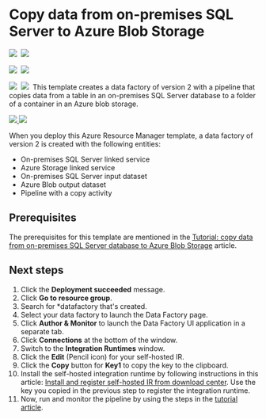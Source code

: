 # Copy data from on-premises SQL Server to Azure Blob Storage

<IMG SRC="https://azbotstorage.blob.core.windows.net/badges/101-data-factory-v2-onprem-sql-to-blob-copy/PublicLastTestDate.svg" />&nbsp;
<IMG SRC="https://azbotstorage.blob.core.windows.net/badges/101-data-factory-v2-onprem-sql-to-blob-copy/PublicDeployment.svg" />&nbsp;

<IMG SRC="https://azbotstorage.blob.core.windows.net/badges/101-data-factory-v2-onprem-sql-to-blob-copy/FairfaxLastTestDate.svg" />&nbsp;
<IMG SRC="https://azbotstorage.blob.core.windows.net/badges/101-data-factory-v2-onprem-sql-to-blob-copy/FairfaxDeployment.svg" />&nbsp;

<IMG SRC="https://azbotstorage.blob.core.windows.net/badges/101-data-factory-v2-onprem-sql-to-blob-copy/BestPracticeResult.svg" />&nbsp;
<IMG SRC="https://azbotstorage.blob.core.windows.net/badges/101-data-factory-v2-onprem-sql-to-blob-copy/CredScanResult.svg" />&nbsp;
This template creates a data factory of version 2 with a pipeline that copies data from a table in an on-premises SQL Server database to a folder of a container in an Azure blob storage.  

<a href="https://portal.azure.com/#create/Microsoft.Template/uri/https%3A%2F%2Fraw.githubusercontent.com%2FAzure%2Fazure-quickstart-templates%2Fmaster%2F101-data-factory-v2-blob-to-sql-copy%2Fazuredeploy.json" target="_blank">
    <img src="http://azuredeploy.net/deploybutton.png"/>
</a>
<a href="http://armviz.io/#/?load=https%3A%2F%2Fraw.githubusercontent.com%2FAzure%2Fazure-quickstart-templates%2Fmaster%2F101-data-factory-v2-blob-to-sql-copy" target="_blank">
    <img src="http://armviz.io/visualizebutton.png"/>
</a>

When you deploy this Azure Resource Manager template, a data factory of version 2 is created with the following entities: 

- On-premises SQL Server linked service
- Azure Storage linked service 
- On-premises SQL Server input dataset
- Azure Blob output dataset
- Pipeline with a copy activity

## Prerequisites
The prerequisites for this template are mentioned in the [Tutorial: copy data from on-premises SQL Server database to Azure Blob Storage](https://docs.microsoft.com/en-us/azure/data-factory/tutorial-hybrid-copy-portal#prerequisites) article.

## Next steps
1. Click the **Deployment succeeded** message.
2. Click **Go to resource group**.
3. Search for *datafactory that's created. 
4. Select your data factory to launch the Data Factory page. 
5. Click **Author & Monitor** to launch the Data Factory UI application in a separate tab.
6. Click **Connections** at the bottom of the window.
7. Switch to the **Integration Runtimes** window.
8. Click the **Edit** (Pencil icon) for your self-hosted IR. 
9. Click the **Copy** button for **Key1** to copy the key to the clipboard. 
10. Install  the self-hosted integration runtime by following instructions in this article: [Install and register self-hosted IR from download center](https://docs.microsoft.com/en-us/azure/data-factory/create-self-hosted-integration-runtime#install-and-register-self-hosted-ir-from-download-center). Use the key you copied in the previous step to register the integration runtime.
11. Now, run and monitor the pipeline by using the steps in the [tutorial article](https://docs.microsoft.com/en-us/azure/data-factory/tutorial-hybrid-copy-portal#trigger-a-pipeline-run).


